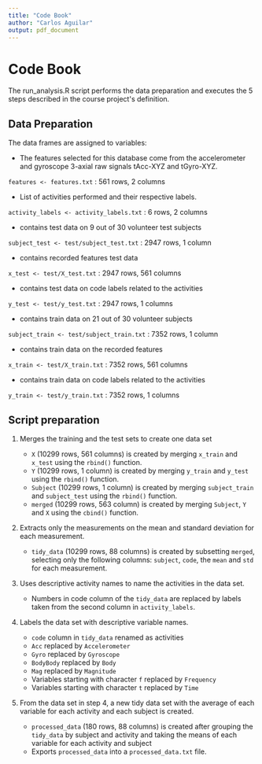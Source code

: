 ```yaml
---
title: "Code Book"
author: "Carlos Aguilar"
output: pdf_document
---
```

# Code Book 

The run_analysis.R script performs the data preparation and executes the 5 steps described in the course project's definition.

## Data Preparation
The data frames are assigned to variables:

+ The features selected for this database come from the accelerometer and gyroscope 3-axial raw signals tAcc-XYZ and tGyro-XYZ.
 
```features <- features.txt``` : 561 rows, 2 columns

+ List of activities performed and their respective labels.

```activity_labels <- activity_labels.txt``` : 6 rows, 2 columns

+ contains test data on 9 out of 30 volunteer test subjects

```subject_test <- test/subject_test.txt``` : 2947 rows, 1 column

+ contains recorded features test data

```x_test <- test/X_test.txt``` : 2947 rows, 561 columns    

+ contains test data on code labels related to the activities

```y_test <- test/y_test.txt``` : 2947 rows, 1 columns 

+ contains train data on 21 out of 30 volunteer subjects

```subject_train <- test/subject_train.txt``` : 7352 rows, 1 column

+ contains train data on the recorded features 

```x_train <- test/X_train.txt``` : 7352 rows, 561 columns

+ contains train data on code labels related to the activities 

```y_train <- test/y_train.txt``` : 7352 rows, 1 columns

## Script preparation

1. Merges the training and the test sets to create one data set

    + ```X``` (10299 rows, 561 columns) is created by merging ```x_train``` and ```x_test``` using the ```rbind()``` function.
    + ```Y``` (10299 rows, 1 column) is created by merging ```y_train``` and ```y_test``` using the ```rbind()``` function.
    + ```Subject``` (10299 rows, 1 column) is created by merging ```subject_train``` and ```subject_test``` using the ```rbind()``` function.
    + ```merged``` (10299 rows, 563 column) is created by merging ```Subject```, ```Y``` and ```X``` using the ```cbind()``` function.

2. Extracts only the measurements on the mean and standard deviation for each measurement.
    + ```tidy_data``` (10299 rows, 88 columns) is created by subsetting ```merged```, selecting only the following columns: ```subject```, ```code```, the ```mean``` and ```std``` for each measurement.

3. Uses descriptive activity names to name the activities in the data set.
    + Numbers in code column of the ```tidy_data``` are replaced by labels taken from the second column in ```activity_labels```.

4. Labels the data set with descriptive variable names.
    + ```code``` column in ```tidy_data``` renamed as activities
    + ```Acc``` replaced by ```Accelerometer```
    + ```Gyro``` replaced by ```Gyroscope```
    + ```BodyBody``` replaced by ```Body```
    + ```Mag``` replaced by ```Magnitude```
    + Variables starting with character ```f``` replaced by ```Frequency```
    + Variables starting with character ```t``` replaced by ```Time```

5. From the data set in step 4, a new tidy data set with the average of each variable for each activity and each subject is created.
    + ```processed_data``` (180 rows, 88 columns) is created after grouping the ```tidy_data``` by subject and activity and taking the means of each variable for each activity and subject 
    + Exports ```processed_data``` into a ```processed_data.txt``` file.
